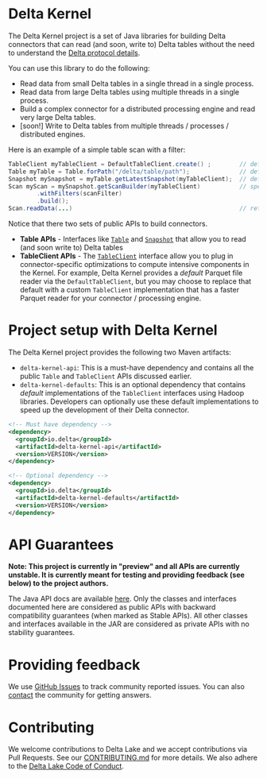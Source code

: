 # Delta Kernel

The Delta Kernel project is a set of Java libraries for building Delta connectors that can read (and soon, write to) Delta tables without the need to understand the [Delta protocol details](https://github.com/delta-io/delta/blob/master/PROTOCOL.md).

You can use this library to do the following:
- Read data from small Delta tables in a single thread in a single process.
- Read data from large Delta tables using multiple threads in a single process.
- Build a complex connector for a distributed processing engine and read very large Delta tables.
- [soon!] Write to Delta tables from multiple threads / processes / distributed engines.

Here is an example of a simple table scan with a filter:
```java
TableClient myTableClient = DefaultTableClient.create() ;        // define a client (more details below)
Table myTable = Table.forPath("/delta/table/path");              // define what table to scan
Snapshot mySnapshot = myTable.getLatestSnapshot(myTableClient);  // define which version of table to scan
Scan myScan = mySnapshot.getScanBuilder(myTableClient)           // specify the scan details
        .withFilters(scanFilter)
        .build();
Scan.readData(...)                                               // returns the table data 
```

Notice that there two sets of public APIs to build connectors. 
- **Table APIs** - Interfaces like [`Table`](https://delta-io.github.io/delta/snapshot/kernel-api/java/api/index.html?io/delta/kernel/Table.html) and [`Snapshot`](https://delta-io.github.io/delta/snapshot/kernel-api/java/api/index.html?io/delta/kernel/Snapshot.html) that allow you to read (and soon write to) Delta tables 
- **TableClient APIs** - The [`TableClient`](https://delta-io.github.io/delta/snapshot/kernel-api/java/api/index.html?io/delta/kernel/Table.html) interface allow you to plug in connector-specific optimizations to compute intensive components in the Kernel. For example, Delta Kernel provides a *default* Parquet file reader via the `DefaultTableClient`, but you may choose to replace that default with a custom `TableClient` implementation that has a faster Parquet reader for your connector / processing engine.

# Project setup with Delta Kernel 
The Delta Kernel project provides the following two Maven artifacts:
- `delta-kernel-api`: This is a must-have dependency and contains all the public `Table` and `TableClient` APIs discussed earlier.
- `delta-kernel-defaults`: This is an optional dependency that contains *default* implementations of the `TableClient` interfaces using Hadoop libraries. Developers can optionally use these default implementations to speed up the development of their Delta connector.
```xml
<!-- Must have dependency -->
<dependency>
  <groupId>io.delta</groupId>
  <artifactId>delta-kernel-api</artifactId>
  <version>VERSION</version>
</dependency>

<!-- Optional dependency -->
<dependency>
  <groupId>io.delta</groupId>
  <artifactId>delta-kernel-defaults</artifactId>
  <version>VERSION</version>
</dependency>
```

# API Guarantees
**Note: This project is currently in "preview" and all APIs are currently unstable. It is currently meant for testing and providing feedback (see below) to the project authors.**

The Java API docs are available [here](https://delta-io.github.io/delta/snapshot/kernel-api/java/api/index.html). Only the classes and interfaces documented here are considered as public APIs with backward compatibility guarantees (when marked as Stable APIs). All other classes and interfaces available in the JAR are considered as private APIs with no stability guarantees.   

# Providing feedback
We use [GitHub Issues](https://github.com/delta-io/delta/issues) to track community reported issues. You can also [contact](#community) the community for getting answers.

# Contributing
We welcome contributions to Delta Lake and we accept contributions via Pull Requests. See our [CONTRIBUTING.md](https://github.com/delta-io/delta/blob/master/CONTRIBUTING.md) for more details. We also adhere to the [Delta Lake Code of Conduct](https://github.com/delta-io/delta/blob/master/CODE_OF_CONDUCT.md).

